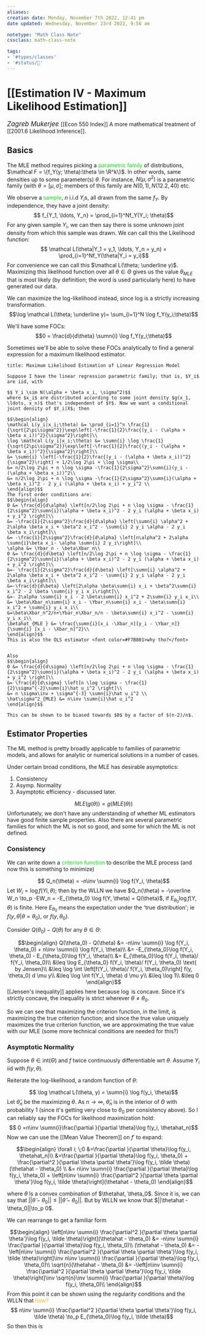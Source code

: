 ```yaml
---
aliases:
creation date: Monday, November 7th 2022, 12:41 pm
date updated: Wednesday, November 23rd 2022, 9:56 am

notetype: "Math Class Note"
cssclass: math-class-note

tags: 
- '#types/classes'
- '#status/🚧'
---
```


# [[Estimation IV - Maximum Likelihood Estimation]]
<span style = "font-size:120%"><i >Zagreb Mukerjee </i></span>
[[Econ 550 Index]]
A more mathematical treatment of [[2001.6 Likelihood Inference]].


## Basics

The MLE method requires picking a <font color=gree>parametric family</font> of distributions, $\mathcal F = \{f_Y(y; \theta):\theta \in \R^k\}$. In other words, same densities up to some parameter(s) $\theta$. For instance, $N(\mu, \sigma^2)$ is a parametric family (with $\theta = [\mu, \sigma]$; members of this family are $N(0,1), N(12.2, 40)$ etc. 

We observe a <font color=gree>sample</font>, $n$ i.i.d $Y_i$s, all drawn from the same $f_Y$. By independence, they have a joint density: 
$$ f_{Y_1, \ldots, Y_n} = \prod_{i=1}^Nf_Y(Y_i; \theta)$$
For any given sample $Y_i$, we can then say there is some unknown joint density from which this sample was drawn. We can call this the Likelihood function: 
$$ \mathcal L(\theta|Y_1 = y_1, \ldots, Y_n = y_n) = \prod_{i=1}^Nf_Y(\theta|Y_i = y_i)$$
For convenience we can call this $\mathcal L(\theta; \underline y)$. Maximizing this likelihood function over all $\theta \in \Theta$ gives us the value $\theta_{MLE}$ that is most likely (by definition; the word is used particularly here) to have generated our data. 

We can maximize the log-likelihood instead, since log is a strictly increasing transformation. 
$$\log \mathcal L(\theta; \underline y)= \sum_{i=1}^N \log f_Y(y_i;\theta)$$

We'll have some FOCs: 
$$0 = \frac{d}{d\theta} \sumn{i} \log f_Y(y_i;\theta)$$

Sometimes we'll be able to solve these FOCs analytically to find a general expression for a maximum likelihood estimator. 

```ad-example
title: Maximum Likelihood Estimation of Linear Regression Model

Suppose I have the linear regression parametric family; that is, $Y_i$ are iid, with 

$$ Y_i \sim N(\alpha + \beta x_i, \sigma^2)$$
where $x_i$ are distributed according to some joint density $g(x_1, \ldots, x_n)$ that's independent of $Y$. Now we want a conditional joint density of $Y_i|X$; then

$$\begin{align}
\mathcal L(y_i|x_i;\theta) &= \prod_{i=1}^n \frac{1}{\sqrt{2\pi\sigma^2}}\exp\left[-\frac{1}{2}\frac{(y_i - (\alpha + \beta x_i))^2}{\sigma^2}\right]\\
\log \mathcal L(y_i|x_i;\theta) &= \sumn{i} \log \frac{1}{\sqrt{2\pi\sigma^2}}\exp\left[-\frac{1}{2}\frac{(y_i - (\alpha + \beta x_i))^2}{\sigma^2}\right]\\
&= \sumn{i} \left[-\frac{1}{2}\frac{(y_i - (\alpha + \beta x_i))^2}{\sigma^2}\right] + 1/2\log 2\pi + \log \sigma\\
&= n/2\log 2\pi + n \log \sigma -\frac{1}{2\sigma^2}\sumn{i}(y_i - (\alpha + \beta x_i))^2\\
&= n/2\log 2\pi + n \log \sigma -\frac{1}{2\sigma^2}\sumn{i}(\alpha + \beta x_i)^2 - 2 y_i (\alpha + \beta x_i) + y_i^2 \\
\end{align}$$
The first order conditions are: 
$$\begin{align}
0 &= \frac{d}{d\alpha} \left[n/2\log 2\pi + n \log \sigma - \frac{1}{2\sigma^2}\sumn{i}(\alpha + \beta x_i)^2 - 2 y_i (\alpha + \beta x_i) + y_i^2 \right]\\
&= -\frac{1}{2\sigma^2}\frac{d}{d\alpha} \left[\sumn{i} \alpha^2 + 2\alpha \beta x_i + \beta^2 x_i^2 - \sumn{i} 2 y_i \alpha - 2 y_i \beta x_i\right]\\
&= -\frac{1}{2\sigma^2}\frac{d}{d\alpha} \left[n\alpha^2 + 2\alpha \sumn{i}\beta x_i- \alpha \sumn{i} 2 y_i\right]\\
\alpha &= \Ybar_n - \beta\Xbar_n\\
0 &= \frac{d}{d\beta} \left[n/2\log 2\pi + n \log \sigma - \frac{1}{2\sigma^2}\sumn{i}(\alpha + \beta x_i)^2 - 2 y_i (\alpha + \beta x_i) + y_i^2 \right]\\
&=- \frac{1}{2\sigma^2}\frac{d}{d\beta} \left[\sumn{i} \alpha^2 + 2\alpha \beta x_i + \beta^2 x_i^2 - \sumn{i} 2 y_i \alpha - 2 y_i \beta x_i\right]\\
&=-\frac{d}{d\beta} \left[2\alpha \beta\sumn{i} x_i + \beta^2\sumn{i} x_i^2 - 2 \beta \sumn{i} y_i x_i\right]\\
&=- 2\alpha \sumn{i} x_i - 2 \beta\sumn{i} x_i^2 + 2\sumn{i} y_i x_i\\
&= \beta\Xbar_n\sumn{i} x_i - \Ybar_n\sumn{i} x_i - \beta\sumn{i} x_i^2 + \sumn{i} y_i x_i\\
&=\beta\Xbar_n^2/n+\Ybar_n\Xbar_n/n - \beta\sumn{i} x_i^2 - \sumn{i} y_i x_i\\
\betahat_{MLE } &= \frac{\sumn{i}[x_i -\Xbar_n][y_i - \Ybar_n]}{\sumn{i} [x_i - \Xbar_n]^2}\\
\end{align}$$
This is also the OLS estimator <font color=#F7B801>why tho?</font>


Also 
$$\begin{align}
0 &= \frac{d}{d\sigma} \left[n/2\log 2\pi + n \log \sigma - \frac{1}{2\sigma^2}\sumn{i}(\alpha + \beta x_i)^2 - 2 y_i (\alpha + \beta x_i) + y_i^2 \right]\\
&= \frac{d}{d\sigma} \left[n \log \sigma - \frac{1}{2}\sigma^{-2}\sumn{i}\hat u_i^2 \right]\\
&= n \sigma\inv + \sigma^{-3} \sumn{i}\hat u_i^2 \\
\hat\sigma^2_{MLE} &= n\inv \sumn{i}\hat u_i^2 
\end{align}$$

This can be shown to be biased towards $0$ by a factor of $(n-2)/n$. 

```



## Estimator Properties

The ML method is pretty broadly applicable to families of parametric models, and allows for analytic or numerical solutions in a number of cases. 

Under certain broad conditions, the MLE has desirable asymptotics: 
1) Consistency
2) Asymp. Normality
3) Asymptotic efficiency - discussed later. 

$$ MLE(g(\theta)) = g(MLE(\theta))$$
Unfortunately, we don't have any understanding of whether ML estimators have good finite sample properties. Also there are several parametric families for which the ML is not so good, and some for which the ML is not defined. 


### Consistency

We can write down a <font color=gree>criterion function</font> to describe the MLE process (and now this is something to minimize)

$$ Q_n(\theta) = -n\inv \sumn{i} \log f(Y_i, \theta)$$
Let $W_i = \log f(Yi, \theta)$; then by the WLLN we have $Q_n(\theta) = -\overline W_n \to_p -EW_n = -E_{\theta_0} \log f(Y, \theta) = Q(\theta)$, if $E_{\theta_0} \log f(Y, \theta)$ is finite. Here $E_{\theta_0}$ means the expectation under the 'true distribution'; ie $f(y, \theta|\theta = \theta_0)$, or $f(y, \theta_0)$. 

Consider $Q(\theta_0) - Q(\theta)$ for any $\theta \in \Theta$:

$$\begin{align}
Q(\theta_0) - Q(\theta) &= -n\inv \sumn{i} \log f(Y_i, \theta_0) + n\inv \sumn{i} \log f(Y_i, \theta)\\
&= -E_{\theta_0}\log f(Y_i, \theta_0) - E_{\theta_0}\log f(Y_i, \theta)\\
&= E_{\theta_0}\log f(Y_i, \theta)/ f(Y_i, \theta_0)\\
&\leq \log E_{\theta_0} f(Y_i, \theta)/ f(Y_i, \theta_0) \text{ by Jensen}\\
&\leq \log \int \left[f(Y_i, \theta)/ f(Y_i, \theta_0)\right] f(y, \theta_0) d \mu y\\
&\leq \log \int f(Y_i, \theta) d \mu y\\
&\leq \log 1\\
&\leq 0
\end{align}$$
[[Jensen's inequality]] applies here because $\log$ is concave. Since it's strictly concave, the inequality is strict wherever $\theta \neq \theta_0$. 

So we can see that maximizing the criterion function, in the limit, is maximizing the true criterion function; and since the true value uniquely maximizes the true criterion function, we are approximating the true value with our MLE (some more technical conditions are needed for this?)

### Asymptotic Normality

Suppose $\theta \in \text{int}(\Theta)$ and $f$ twice continuously differentiable wrt $\theta$. Assume $Y_i$ iid with $f(y, \theta)$. 

Reiterate the log-likelihood, a random function of $\theta$:

$$ \log \mathcal L(\theta, y) = \sumn{i} \log f(y_i, \theta)$$
Let $\hat \theta_n$ be the maximizing $\theta$. As $n \to \infty$, $\hat\theta_n$ is in the interior of $\Theta$ with probability 1 (since it's getting very close to $\theta_0$ per consistency above). So I can reliably say the FOCs for likelihood maximization hold:
$$ 0 =n\inv \sumn{i}\frac{\partial }{\partial \theta}\log f(y_i, \thetahat_n)$$
Now we can use the [[Mean Value Theorem]] on $f'$ to expand:

$$\begin{align}
\forall i; \;0 &=\frac{\partial }{\partial \theta}\log f(y_i, \thetahat_n)\\
&=\frac{\partial }{\partial \theta}\log f(y_i, \theta_0) + \frac{\partial^2 }{\partial \theta \partial \theta'}\log f(y_i, \tilde \theta)(\thetahat - \theta_0) \\
&= n\inv \sumn{i} \frac{\partial }{\partial \theta}\log f(y_i, \theta_0) + \left[n\inv \sumn{i} \frac{\partial^2 }{\partial \theta \partial \theta'}\log f(y_i, \tilde \theta)\right](\thetahat - \theta_0) 
\end{align}$$

where $\tilde \theta$ is a convex combination of $\thetahat, \theta_0$. Since it is, we can say that $||\tilde \theta - \theta_0|| \leq ||\hat \theta - \theta_0||$. But by WLLN we know that $||\thetahat - \theta_0||\to_p 0$. 

We can rearrange to get a familiar form

$$\begin{align}
 \left[n\inv \sumn{i} \frac{\partial^2 }{\partial \theta \partial \theta'}\log f(y_i, \tilde \theta)\right](\thetahat - \theta_0) &= -n\inv \sumn{i} \frac{\partial }{\partial \theta}\log f(y_i, \theta_0)\\
 (\thetahat - \theta_0) &= -\left[n\inv \sumn{i} \frac{\partial^2 }{\partial \theta \partial \theta'}\log f(y_i, \tilde \theta)\right]\inv n\inv \sumn{i} \frac{\partial }{\partial \theta}\log f(y_i, \theta_0)\\
 \sqrt{n}(\thetahat - \theta_0) &= -\left[n\inv \sumn{i} \frac{\partial^2 }{\partial \theta \partial \theta'}\log f(y_i, \tilde \theta)\right]\inv \sqrt{n}\inv \sumn{i} \frac{\partial }{\partial \theta}\log f(y_i, \theta_0)\\
\end{align}$$
From this point it can be shown using the regularity conditions and the WLLN that <font color=#F7B801>how?</font>
$$ n\inv \sumn{i} \frac{\partial^2 }{\partial \theta \partial \theta'}\log f(y_i, \tilde \theta) \to_p E_{\theta_0}\log f(y_i, \tilde \theta)$$
So then this is 

